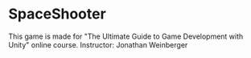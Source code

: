 # SpaceShooter
 This game is made for "The Ultimate Guide to Game Development with Unity" online course. Instructor: Jonathan Weinberger 
